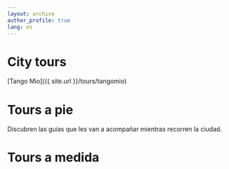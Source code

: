 ```yaml
---
layout: archive
author_profile: true
lang: es
---
```


# City tours

[Tango Mio]({{ site.url }}/tours/tangomio)


# Tours a pie

Discubren las guias que les van a acompañar mientras recorren la ciudad.

# Tours a medida





